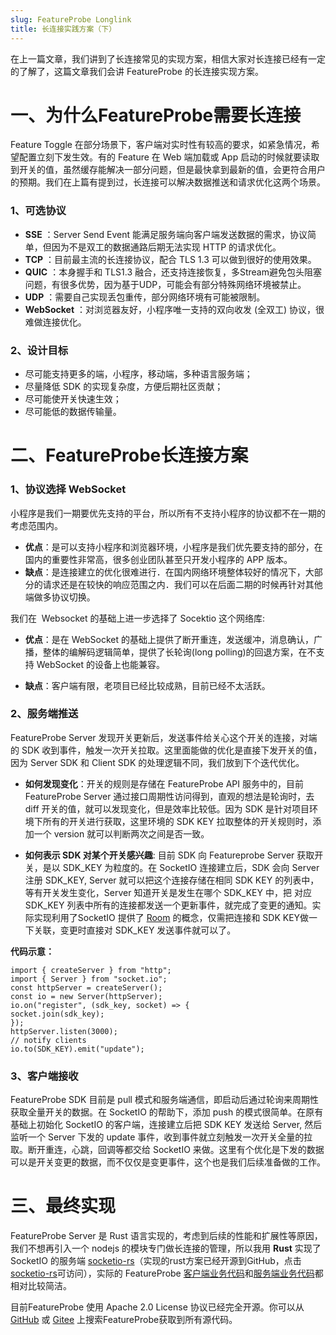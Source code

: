 ```yaml
---
slug: FeatureProbe Longlink
title: 长连接实践方案（下）
---
```


在上一篇文章，我们讲到了长连接常见的实现方案，相信大家对长连接已经有一定的了解了，这篇文章我们会讲 FeatureProbe 的长连接实现方案。

# 一、为什么FeatureProbe需要长连接  

Feature Toggle 在部分场景下，客户端对实时性有较高的要求，如紧急情况，希望配置立刻下发生效。有的 Feature 在 Web 端加载或 App 启动的时候就要读取到开关的值，虽然缓存能解决一部分问题，但是最快拿到最新的值，会更符合用户的预期。我们在上篇有提到过，长连接可以解决数据推送和请求优化这两个场景。

 ### 1、可选协议

-   **SSE** ：Server Send Event 能满足服务端向客户端发送数据的需求，协议简单，但因为不是双工的数据通路后期无法实现 HTTP 的请求优化。
-   **TCP** ：目前最主流的长连接协议，配合 TLS 1.3 可以做到很好的使用效果。
-   **QUIC** ：本身握手和 TLS1.3 融合，还支持连接恢复，多Stream避免包头阻塞问题，有很多优势，因为基于UDP，可能会有部分特殊网络环境被禁止。
-   **UDP** ：需要自己实现丢包重传，部分网络环境有可能被限制。
-   **WebSocket** ：对浏览器友好，小程序唯一支持的双向收发 (全双工) 协议，很难做连接优化。


### 2、设计目标

-   尽可能支持更多的端，小程序，移动端，多种语言服务端；
-   尽量降低 SDK 的实现复杂度，方便后期社区贡献；
-   尽可能使开关快速生效；
-   尽可能低的数据传输量。

# 二、FeatureProbe长连接方案

### 1、协议选择 WebSocket

小程序是我们一期要优先支持的平台，所以所有不支持小程序的协议都不在一期的考虑范围内。

-   **优点**：是可以支持小程序和浏览器环境，小程序是我们优先要支持的部分，在国内的重要性非常高，很多创业团队甚至只开发小程序的 APP 版本。
-   **缺点**：是连接建立的优化很难进行．在国内网络环境整体较好的情况下，大部分的请求还是在较快的响应范围之内．我们可以在后面二期的时候再针对其他端做多协议切换。

我们在  Websocket 的基础上进一步选择了 Socektio 这个网络库:

-   **优点**：是在 WebSocket 的基础上提供了断开重连，发送缓冲，消息确认，广播，整体的编解码逻辑简单，提供了长轮询(long polling)的回退方案，在不支持 WebSocket 的设备上也能兼容。

-   **缺点**：客户端有限，老项目已经比较成熟，目前已经不太活跃。

### 2、服务端推送

FeatureProbe Server 发现开关更新后，发送事件给关心这个开关的连接，对端的 SDK 收到事件，触发一次开关拉取。这里面能做的优化是直接下发开关的值，因为 Server SDK 和 Client SDK 的处理逻辑不同，我们放到下个迭代优化。

-   **如何发现变化**：开关的规则是存储在 FeatureProbe API 服务中的，目前 FeatureProbe Server 通过接口周期性访问得到，直观的想法是轮询时，去 diff 开关的值，就可以发现变化，但是效率比较低。因为 SDK 是针对项目环境下所有的开关进行获取，这里环境的 SDK KEY 拉取整体的开关规则时，添加一个 version 就可以判断两次之间是否一致。

-   **如何表示 SDK 对某个开关感兴趣**: 目前 SDK 向 Featureprobe Server 获取开关，是以 SDK_KEY 为粒度的。在 SocketIO 连接建立后，SDK 会向 Server 注册 SDK_KEY, Server 就可以把这个连接存储在相同 SDK KEY 的列表中，等有开关发生变化，Server 知道开关是发生在哪个 SDK_KEY 中，把 对应 SDK_KEY 列表中所有的连接都发送一个更新事件，就完成了变更的通知。实际实现利用了SocketIO 提供了 [Room](https://socket.io/docs/v3/rooms/) 的概念，仅需把连接和 SDK KEY做一下关联，变更时直接对 SDK_KEY 发送事件就可以了。

**代码示意：**

```
import { createServer } from "http";
import { Server } from "socket.io";
const httpServer = createServer();
const io = new Server(httpServer);
io.on("register", (sdk_key, socket) => {
socket.join(sdk_key);
});
httpServer.listen(3000);
// notify clients 
io.to(SDK_KEY).emit("update");
```
### 3、客户端接收  

FeatureProbe SDK 目前是 pull 模式和服务端通信，即启动后通过轮询来周期性获取全量开关的数据。在 SocketIO 的帮助下，添加 push 的模式很简单。在原有基础上初始化 SocketIO 的客户端，连接建立后把 SDK KEY 发送给 Server, 然后监听一个 Server 下发的 update 事件，收到事件就立刻触发一次开关全量的拉取。断开重连，心跳，回调等都交给 SocketIO 来做。这里有个优化是下发的数据可以是开关变更的数据，而不仅仅是变更事件，这个也是我们后续准备做的工作。

# 三、最终实现

FeatureProbe Server 是 Rust 语言实现的，考虑到后续的性能和扩展性等原因，我们不想再引入一个 nodejs 的模块专门做长连接的管理，所以我用 **Rust** 实现了 SocketIO 的服务端 [socketio-rs](https://github.com/socket-iox/socket-io)（实现的rust方案已经开源到GitHub，点击[socketio-rs](https://github.com/socket-iox/socket-io)可访问），实际的 FeatureProbe [客户端业务代码](https://github.com/FeatureProbe/server-sdk-rust/blob/44e971551c8bc10069014b3797a735df20fdde8a/src/feature_probe.rs#L251-L280)和[服务端业务代码](https://github.com/FeatureProbe/feature-probe-server/blob/main/src/realtime.rs)都相对比较简洁。

目前FeatureProbe 使用 Apache 2.0 License 协议已经完全开源。你可以从 [GitHub](https://github.com/FeatureProbe/FeatureProbe) 或 [Gitee](https://gitee.com/featureprobe/FeatureProbe) 上搜索FeatureProbe获取到所有源代码。
